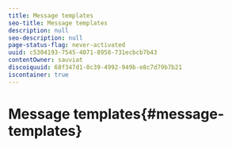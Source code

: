 ```yaml
---
title: Message templates
seo-title: Message templates
description: null
seo-description: null
page-status-flag: never-activated
uuid: c5304193-7545-4071-8958-731ecbcb7b43
contentOwner: sauviat
discoiquuid: 68f347d1-0c39-4992-949b-e8c7d79b7b21
iscontainer: true
---
```


# Message templates{#message-templates}

